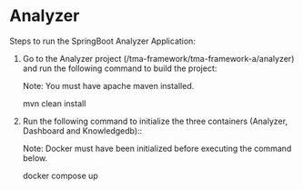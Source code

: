 # Analyzer

Steps to run the SpringBoot Analyzer Application:

1) Go to the Analyzer project (/tma-framework/tma-framework-a/analyzer) and run the following command to build the project:

	Note: You must have apache maven installed.

	mvn clean install

2) Run the following command to initialize the three containers (Analyzer, Dashboard and Knowledgedb)::
	
	Note: Docker must have been initialized before executing the command below.
	
	docker compose up